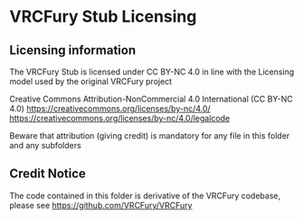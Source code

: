# VRCFury Stub Licensing

## Licensing information

The VRCFury Stub is licensed under CC BY-NC 4.0 in line with the Licensing model used by the original VRCFury project

Creative Commons Attribution-NonCommercial 4.0 International (CC BY-NC 4.0)
<https://creativecommons.org/licenses/by-nc/4.0/>
<https://creativecommons.org/licenses/by-nc/4.0/legalcode>

Beware that attribution (giving credit) is mandatory for any file in this folder and any subfolders

## Credit Notice

The code contained in this folder is derivative of the VRCFury codebase, please see <https://github.com/VRCFury/VRCFury>
